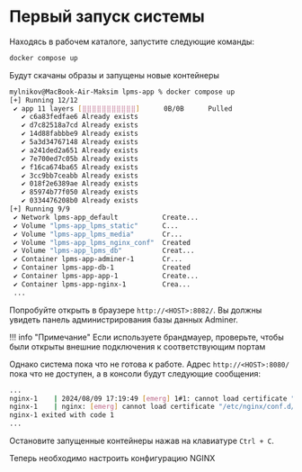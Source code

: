# Первый запуск системы

Находясь в рабочем каталоге, запустите следующие команды:

``` bash title="~/lpms-app"
docker compose up 
```

Будут скачаны образы и запущены новые контейнеры

``` bash title="~/lpms-app"
mylnikov@MacBook-Air-Maksim lpms-app % docker compose up
[+] Running 12/12
 ✔ app 11 layers [⣿⣿⣿⣿⣿⣿⣿⣿⣿⣿⣿]      0B/0B      Pulled                      2.6s 
   ✔ c6a83fedfae6 Already exists                                           0.0s 
   ✔ d7c82518a7cd Already exists                                           0.0s 
   ✔ 14d88fabbbe9 Already exists                                           0.0s 
   ✔ 5a3d34767148 Already exists                                           0.0s 
   ✔ a241ded2a651 Already exists                                           0.0s 
   ✔ 7e700ed7c05b Already exists                                           0.0s 
   ✔ f16ca674ba65 Already exists                                           0.0s 
   ✔ 3cc9bb7ceabb Already exists                                           0.0s 
   ✔ 018f2e6389ae Already exists                                           0.0s 
   ✔ 85974b77f050 Already exists                                           0.0s 
   ✔ 0334476208b0 Already exists                                           0.0s 
[+] Running 9/9
 ✔ Network lpms-app_default           Create...                            0.2s 
 ✔ Volume "lpms-app_lpms_static"      C...                                 0.0s 
 ✔ Volume "lpms-app_lpms_media"       Cr...                                0.0s 
 ✔ Volume "lpms-app_lpms_nginx_conf"  Created                              0.0s 
 ✔ Volume "lpms-app_lpms_db"          Creat...                             0.0s 
 ✔ Container lpms-app-adminer-1       Cr...                                0.3s 
 ✔ Container lpms-app-db-1            Created                              0.3s 
 ✔ Container lpms-app-app-1           Create...                            1.1s 
 ✔ Container lpms-app-nginx-1         Crea...                              0.2s 
 ...
```

Попробуйте открыть в браузере `http://<HOST>:8082/`. Вы должны увидеть панель администрирования базы данных Adminer.

!!! info "Примечание" 
    Если используете брандмауер, проверьте, чтобы были открыты внешние подключения к соответствующим портам

Однако система пока что не готова к работе. Адрес `http://<HOST>:8080/` пока что не доступен, а в консоли будут следующие сообщения:

``` bash title="~/lpms-app"
...
nginx-1    | 2024/08/09 17:19:49 [emerg] 1#1: cannot load certificate "/etc/nginx/conf.d/cert1.pem": BIO_new_file() failed (SSL: error:80000002:system library::No such file or directory:calling fopen(/etc/nginx/conf.d/cert1.pem, r) error:10000080:BIO routines::no such file)
nginx-1    | nginx: [emerg] cannot load certificate "/etc/nginx/conf.d/cert1.pem": BIO_new_file() failed (SSL: error:80000002:system library::No such file or directory:calling fopen(/etc/nginx/conf.d/cert1.pem, r) error:10000080:BIO routines::no such file)
nginx-1 exited with code 1
...
```

Остановите запущенные контейнеры нажав на клавиатуре `Ctrl + C`.

Теперь необходимо настроить конфигурацию NGINX